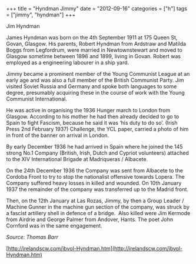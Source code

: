 +++
title = "Hyndman Jimmy"
date = "2012-09-16"
categories = ["h"]
tags = ["jimmy", "hyndman"]
+++

Jim Hyndman

James Hyndman was born on the 4th September 1911 at 175 Queen St, Govan, Glasgow. His parents, Robert Hyndman from Ardstraw and Matilda Boggs from Legfordrum, were married in Newtownstewart and moved to Glasgow sometime between 1896 and 1899, living in Govan. Robert was employed as a engineering labourer in a ship yard.

Jimmy became a prominent member of the Young Communist League at an early age and was also a full member of the British Communist Party. Jim visited Soviet Russia and Germany and spoke both languages to some degree, presumably acquiring these in the course of work with the Young Communist International.

He was active in organising the 1936 Hunger march to London from Glasgow. According to his mother he had then already decided to go to Spain to fight Fascism, because he said it was ‘his duty to do so’. (Irish Press 2nd February 1937) Challenge, the YCL paper, carried a photo of him in front of the banner on arrival in London.

By early December 1936 he had arrived in Spain where he joined the 145 strong No.1 Company (British, Irish, Dutch and Cypriot volunteers) attached to the XIV International Brigade at Madriqueras / Albacete.

On the 24th December 1936 the Company was sent from Albacete to the Cordoba Front to try to stop the nationalist offensive towards Lopera. The Company suffered heavy losses in killed and wounded. On 10th January 1937 the remainder of the company was transferred up to the Madrid front.

Then, on the 12th January at Las Rozas, Jimmy, by then a Group Leader / Machine Gunner in the machine gun section of the company, was struck by a fascist artillery shell in defence of a bridge.  Also killed were Jim Kermode from Airdrie and George Palmer from Andover, Hants. The poet John Cornford was in the same engagement.

_Source: Thomas Barr_

[http://irelandscw.com/ibvol-Hyndman.htm](http://irelandscw.com/ibvol-Hyndman.htm)
